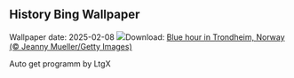 ## History Bing Wallpaper
Wallpaper date: 2025-02-08
![](https://www.bing.com/th?id=OHR.BlueNorway_EN-CA8085268470_UHD.jpg&w=1000)Download: [Blue hour in Trondheim, Norway (© Jeanny Mueller/Getty Images)](https://www.bing.com/th?id=OHR.BlueNorway_EN-CA8085268470_UHD.jpg)

Auto get programm by LtgX
